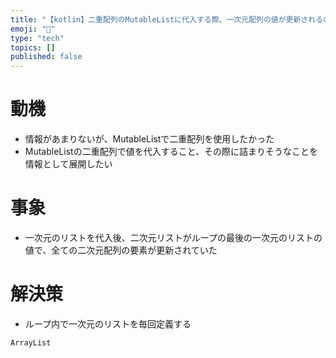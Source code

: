 ```yaml
---
title: "【kotlin】二重配列のMutableListに代入する際、一次元配列の値が更新されるのをふせぐ"
emoji: "💬"
type: "tech"
topics: []
published: false
---
```


# 動機
- 情報があまりないが、MutableListで二重配列を使用したかった
- MutableListの二重配列で値を代入すること、その際に詰まりそうなことを情報として展開したい

# 事象
- 一次元のリストを代入後、二次元リストがループの最後の一次元のリストの値で、全ての二次元配列の要素が更新されていた

# 解決策
- ループ内で一次元のリストを毎回定義する

```kotlin
ArrayList

```
